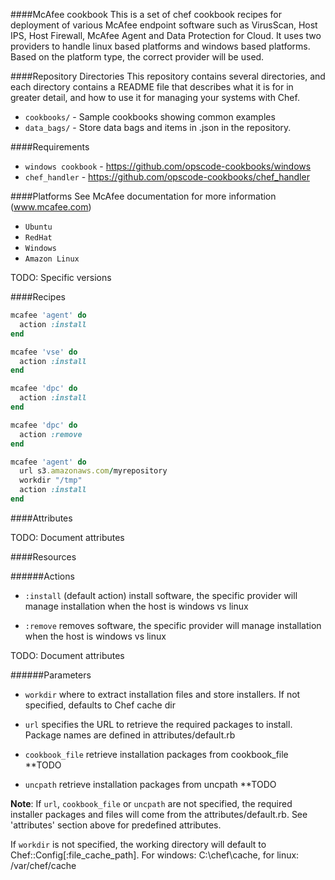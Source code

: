 ####McAfee cookbook
This is a set of chef cookbook recipes for deployment of various McAfee endpoint software such as VirusScan, Host IPS, Host Firewall, McAfee Agent and Data Protection for Cloud.
It uses two providers to handle linux based platforms and windows based platforms. Based on the platform type, the correct provider will be used.

####Repository Directories
This repository contains several directories, and each directory contains a README file that describes what it is for in greater detail, and how to use it for managing your systems with Chef.

* `cookbooks/` - Sample cookbooks showing common examples
* `data_bags/` - Store data bags and items in .json in the repository.

####Requirements
* `windows cookbook` - https://github.com/opscode-cookbooks/windows
* `chef_handler` - https://github.com/opscode-cookbooks/chef_handler

####Platforms
See McAfee documentation for more information (www.mcafee.com)
* `Ubuntu` 
* `RedHat`
* `Windows`
* `Amazon Linux`

TODO: Specific versions

####Recipes
```ruby
mcafee 'agent' do
  action :install
end

mcafee 'vse' do
  action :install
end

mcafee 'dpc' do
  action :install
end

mcafee 'dpc' do
  action :remove
end

mcafee 'agent' do
  url s3.amazonaws.com/myrepository
  workdir "/tmp"
  action :install
end
```
####Attributes

TODO: Document attributes

####Resources

######Actions
* `:install` (default action) install software, the specific provider will manage installation when the host is windows vs linux

* `:remove` removes software, the specific provider will manage installation when the host is windows vs linux

TODO: Document attributes

######Parameters
* `workdir` where to extract installation files and store installers. If not specified, defaults to Chef cache dir

* `url` specifies the URL to retrieve the required packages to install. Package names are defined in attributes/default.rb

* `cookbook_file` retrieve installation packages from cookbook_file **TODO

* `uncpath` retrieve installation packages from uncpath **TODO

**Note**: If `url`, `cookbook_file` or `uncpath` are not specified, the required installer packages and files will come from the attributes/default.rb. 
See 'attributes' section above for predefined attributes.

If `workdir` is not specified, the working directory will default to Chef::Config[:file_cache_path]. For windows: C:\chef\cache, for linux: /var/chef/cache

